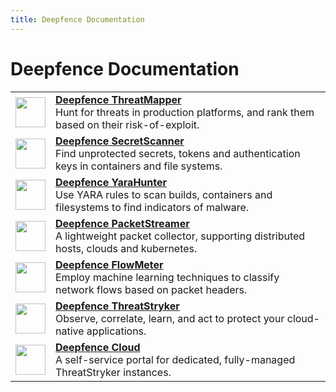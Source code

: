 ```yaml
---
title: Deepfence Documentation
---
```


# Deepfence Documentation

| | |
| -- | -- |
| [<img src='/img/products/threatmapper.svg' width='48' height='48'/>](threatmapper) | **[Deepfence ThreatMapper](threatmapper)**<br/>Hunt for threats in production platforms, and rank them based on their risk-of-exploit. |
| [<img src='/img/products/secretscanner.svg' width='48' height='48'/>](secretscanner) | **[Deepfence SecretScanner](secretscanner)**<br/>Find unprotected secrets, tokens and authentication keys in containers and file systems. |
| [<img src='/img/products/yarahunter.svg' width='48' height='48'/>](yarahunter) | **[Deepfence YaraHunter](yarahunter)**<br/>Use YARA rules to scan builds, containers and filesystems to find indicators of malware. |
| [<img src='/img/products/packetstreamer.svg' width='48' height='48'/>](packetstreamer) | **[Deepfence PacketStreamer](packetstreamer)**<br/>A lightweight packet collector, supporting distributed hosts, clouds and kubernetes. |
| [<img src='/img/products/flowmeter.svg' width='48' height='48'/>](flowmeter) | **[Deepfence FlowMeter](flowmeter)**<br/>Employ machine learning techniques to classify network flows based on packet headers. |
| [<img src='/img/products/threatstryker.svg' width='48' height='48'/>](threatstryker) | **[Deepfence ThreatStryker](threatstryker)**<br/>Observe, correlate, learn, and act to protect your cloud-native applications. |
| [<img src='/img/products/cloud.svg' width='48' height='48'/>](threatstryker/cloud) | **[Deepfence Cloud](threatstryker/cloud)**<br/>A self-service portal for dedicated, fully-managed ThreatStryker instances. |